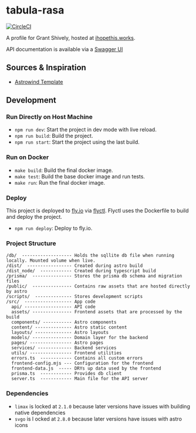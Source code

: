 # tabula-rasa

[![CircleCI](https://dl.circleci.com/status-badge/img/gh/gshively11/tabula-rasa/tree/main.svg?style-svg)](https://dl.circleci.com/status-badge/redirect/gh/gshively11/tabula-rasa/tree/main)

A profile for Grant Shively, hosted at [ihopethis.works](https://ihopethis.works).

API documentation is available via a [Swagger UI](https://ihopethis.works/api-docs)

## Sources & Inspiration

- [Astrowind Template](https://github.com/onwidget/astrowind)

## Development

### Run Directly on Host Machine

- `npm run dev`: Start the project in dev mode with live reload.
- `npm run build`: Build the project.
- `npm run start`: Start the project using the last build.

### Run on Docker

- `make build`: Build the final docker image.
- `make test`: Build the base docker image and run tests.
- `make run`: Run the final docker image.

### Deploy

This project is deployed to [fly.io](https://fly.io) via [flyctl]( https://fly.io/docs/flyctl/).
Flyctl uses the Dockerfile to build and deploy the project.

- `npm run deploy`: Deploy to fly.io.

### Project Structure

```
/db/  ------------------- Holds the sqllite db file when running locally. Mounted volume when live.
/dist/  ----------------- Created during astro build
/dist_node/  ------------ Created during typescript build
/prisma/  --------------- Stores the prisma db schema and migration files
/public/  --------------- Contains raw assets that are hosted directly by astro
/scripts/  -------------- Stores development scripts
/src/  ------------------ App code
  api/ ------------------ API code
  assets/ --------------- Frontend assets that are processed by the build
  components/ ----------- Astro components
  content/ -------------- Astro static content
  layouts/ -------------- Astro layouts
  models/ --------------- Domain layer for the backend
  pages/ ---------------- Astro pages
  services/ ------------- Backend services
  utils/ ---------------- Frontend utilities
  errors.ts  ------------ Contains all custom errors
  frontend-config.mjs --- Configuration for the frontend
  frontend-data.js  ----- DRYs up data used by the frontend
  prisma.ts  ------------ Provides db client
  server.ts  ------------ Main file for the API server
```

### Dependencies

- `limax` is locked at `2.1.0` because later versions have issues with building native dependencies
- `svgo` is l ocked at `2.8.0` because later versions have issues with astro icons
